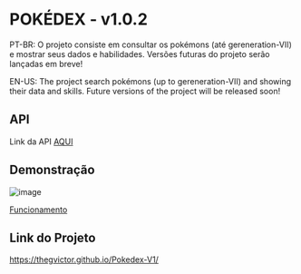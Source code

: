 
# POKÉDEX - v1.0.2

PT-BR: O projeto consiste em consultar os pokémons (até gereneration-VII) e mostrar seus dados e habilidades. Versões futuras do projeto serão lançadas em breve!

EN-US: The project search pokémons (up to gereneration-VII) and showing their data and skills. Future versions of the project will be released soon!


## API

Link da API [AQUI](https://pokeapi.co)


## Demonstração


![image](https://user-images.githubusercontent.com/86200641/236877536-04369c8d-1793-4386-a3a9-50a1e611c116.png)

[Funcionamento](https://raw.githubusercontent.com/TheGVictor/Pokedex-V1/master/pokedexDemo.gif)






## Link do Projeto

https://thegvictor.github.io/Pokedex-V1/
